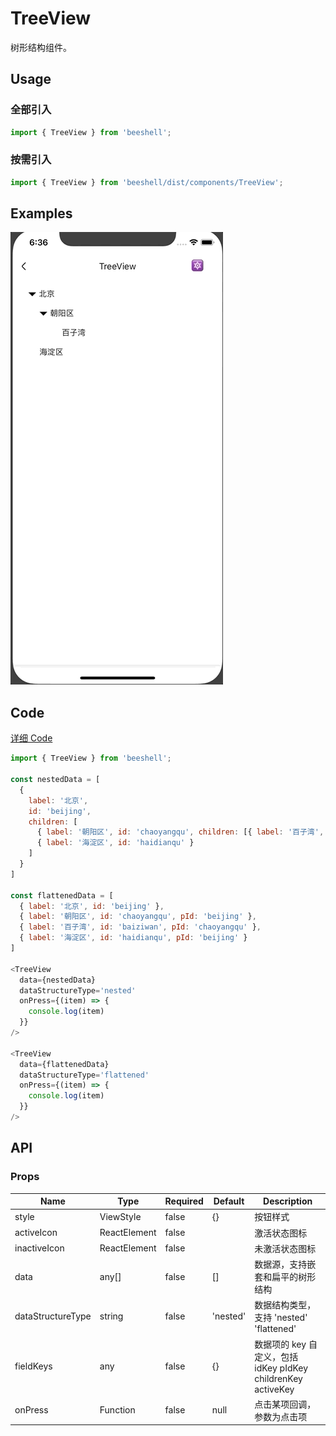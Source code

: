 # TreeView

树形结构组件。

## Usage
### 全部引入

```js
import { TreeView } from 'beeshell';
```

### 按需引入
```js
import { TreeView } from 'beeshell/dist/components/TreeView';
```

## Examples

![image](../images/TreeView/1.gif)

## Code
[详细 Code](../../examples/TreeView/index.tsx)

```js
import { TreeView } from 'beeshell';

const nestedData = [
  {
    label: '北京',
    id: 'beijing',
    children: [
      { label: '朝阳区', id: 'chaoyangqu', children: [{ label: '百子湾', id: 'baiziwan' }] },
      { label: '海淀区', id: 'haidianqu' }
    ]
  }
]

const flattenedData = [
  { label: '北京', id: 'beijing' },
  { label: '朝阳区', id: 'chaoyangqu', pId: 'beijing' },
  { label: '百子湾', id: 'baiziwan', pId: 'chaoyangqu' },
  { label: '海淀区', id: 'haidianqu', pId: 'beijing' }
]

<TreeView
  data={nestedData}
  dataStructureType='nested'
  onPress={(item) => {
    console.log(item)
  }}
/>

<TreeView
  data={flattenedData}
  dataStructureType='flattened'
  onPress={(item) => {
    console.log(item)
  }}
/>

```

## API
### Props

| Name | Type | Required | Default | Description |
| ---- | ---- | ---- | ---- | ---- |
| style | ViewStyle | false | {} | 按钮样式 |
| activeIcon | ReactElement | false | <Icon type='angle-down' /> | 激活状态图标 |
| inactiveIcon | ReactElement | false | <Icon type='angle-right' /> | 未激活状态图标 |
| data | any[] | false | [] | 数据源，支持嵌套和扁平的树形结构 |
| dataStructureType | string | false | 'nested' | 数据结构类型，支持 'nested' 'flattened' |
| fieldKeys | any | false | {} | 数据项的 key 自定义，包括 idKey pIdKey childrenKey activeKey |
| onPress | Function | false | null | 点击某项回调，参数为点击项 |